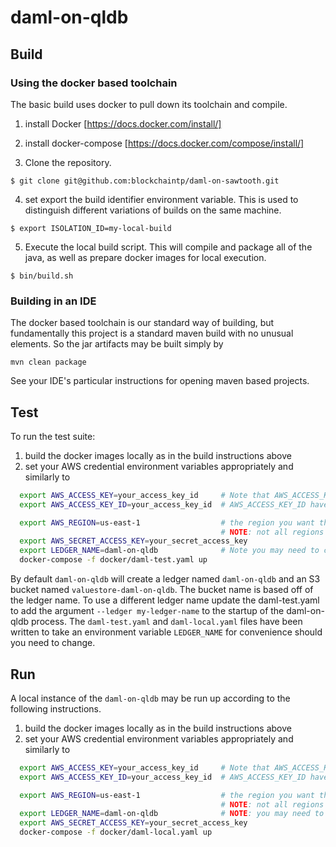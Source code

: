 # daml-on-qldb

## Build

### Using the docker based toolchain
The basic build uses docker to pull down its toolchain and compile.
1. install Docker [https://docs.docker.com/install/]
1. install docker-compose [https://docs.docker.com/compose/install/]

1. Clone the repository.

```$ git clone git@github.com:blockchaintp/daml-on-sawtooth.git```

4. set export the build identifier environment variable.  This is used to distinguish different variations of builds on the same machine.

```$ export ISOLATION_ID=my-local-build```

5. Execute the local build script. This will compile and package all of the java, as well as prepare docker images for local execution.

```$ bin/build.sh```


### Building in an IDE

The docker based toolchain is our standard way of building, but fundamentally this project is a standard maven build with no unusual elements.  So the jar artifacts may be built simply by

```mvn clean package```

See your IDE's particular instructions for opening maven based projects.

## Test

To run the test suite:

1. build the docker images locally as in the build instructions above
1. set your AWS credential environment variables appropriately and similarly to

```bash
  export AWS_ACCESS_KEY=your_access_key_id     # Note that AWS_ACCESS_KEY and
  export AWS_ACCESS_KEY_ID=your_access_key_id  # AWS_ACCESS_KEY_ID have the same value

  export AWS_REGION=us-east-1                  # the region you want the QLDB in,
                                               # NOTE: not all regions are valid
  export AWS_SECRET_ACCESS_KEY=your_secret_access_key
  export LEDGER_NAME=daml-on-qldb              # Note you may need to change this in order to avoid S3 bucket name conflicts
  docker-compose -f docker/daml-test.yaml up
```

By default `daml-on-qldb` will create a ledger named `daml-on-qldb` and an S3 bucket named `valuestore-daml-on-qldb`.  The bucket name is based off of the ledger name.  To use a different ledger name update the daml-test.yaml to add the argument `--ledger my-ledger-name` to the startup of the daml-on-qldb process. The `daml-test.yaml` and `daml-local.yaml` files have been written to take an environment variable `LEDGER_NAME` for convenience should you need to change.

## Run

A local instance of the `daml-on-qldb` may be run up according to the following instructions.

1. build the docker images locally as in the build instructions above
1. set your AWS credential environment variables appropriately and similarly to

```bash
  export AWS_ACCESS_KEY=your_access_key_id     # Note that AWS_ACCESS_KEY and
  export AWS_ACCESS_KEY_ID=your_access_key_id  # AWS_ACCESS_KEY_ID have the same value

  export AWS_REGION=us-east-1                  # the region you want the QLDB in,
                                               # NOTE: not all regions are valid
  export LEDGER_NAME=daml-on-qldb              # NOTE: you may need to change this in order to avoid S3 bucket name conflicts
  export AWS_SECRET_ACCESS_KEY=your_secret_access_key
  docker-compose -f docker/daml-local.yaml up
```
